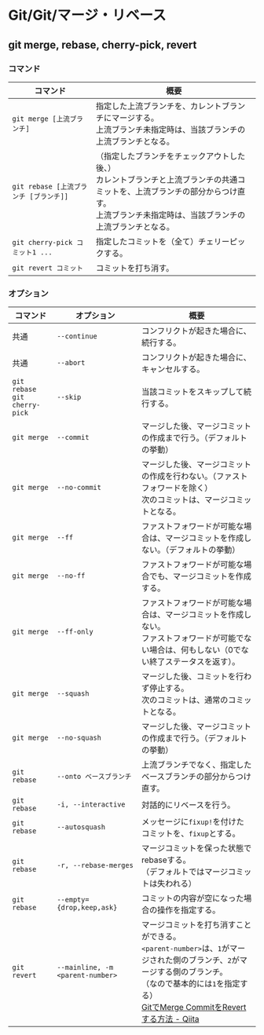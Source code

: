 # Git/Git/マージ・リベース

## git merge, rebase, cherry-pick, revert

### コマンド

| コマンド                               | 概要                                                         |
| -------------------------------------- | ------------------------------------------------------------ |
| `git merge [上流ブランチ]`             | 指定した上流ブランチを、カレントブランチにマージする。<br />上流ブランチ未指定時は、当該ブランチの上流ブランチとなる。 |
| `git rebase [上流ブランチ [ブランチ]]` | （指定したブランチをチェックアウトした後、）<br />カレントブランチと上流ブランチの共通コミットを、上流ブランチの部分からつけ直す。<br />上流ブランチ未指定時は、当該ブランチの上流ブランチとなる。 |
| `git cherry-pick コミット1 ...`        | 指定したコミットを（全て）チェリーピックする。               |
| `git revert コミット`                  | コミットを打ち消す。                                         |

### オプション

| コマンド                            | オプション                       | 概要                                                         |
| ----------------------------------- | -------------------------------- | ------------------------------------------------------------ |
| 共通                                | `--continue`                     | コンフリクトが起きた場合に、続行する。                       |
| 共通                                | `--abort`                        | コンフリクトが起きた場合に、キャンセルする。                 |
| `git rebase`<br />`git cherry-pick` | `--skip`                         | 当該コミットをスキップして続行する。                         |
| `git merge`                         | `--commit`                       | マージした後、マージコミットの作成まで行う。（デフォルトの挙動） |
| `git merge`                         | `--no-commit`                    | マージした後、マージコミットの作成を行わない。（ファストフォワードを除く）<br />次のコミットは、マージコミットとなる。 |
| `git merge`                         | `--ff`                           | ファストフォワードが可能な場合は、マージコミットを作成しない。（デフォルトの挙動） |
| `git merge`                         | `--no-ff`                        | ファストフォワードが可能な場合でも、マージコミットを作成する。 |
| `git merge`                         | `--ff-only`                      | ファストフォワードが可能な場合は、マージコミットを作成しない。<br />ファストフォワードが可能でない場合は、何もしない（0でない終了ステータスを返す）。 |
| `git merge`                         | `--squash`                       | マージした後、コミットを行わず停止する。<br />次のコミットは、通常のコミットとなる。 |
| `git merge`                         | `--no-squash`                    | マージした後、マージコミットの作成まで行う。（デフォルトの挙動） |
| `git rebase`                        | `--onto ベースブランチ`          | 上流ブランチでなく、指定したベースブランチの部分からつけ直す。 |
| `git rebase`                        | `-i, --interactive`              | 対話的にリベースを行う。                                     |
| `git rebase`                        | `--autosquash`                   | メッセージに`fixup!`を付けたコミットを、`fixup`とする。      |
| `git rebase`                        | `-r, --rebase-merges`            | マージコミットを保った状態でrebaseする。<br />（デフォルトではマージコミットは失われる） |
| `git rebase`                        | `--empty={drop,keep,ask}`        | コミットの内容が空になった場合の操作を指定する。             |
| `git revert`                        | `--mainline, -m <parent-number>` | マージコミットを打ち消すことができる。<br />`<parent-number>`は、`1`がマージされた側のブランチ、`2`がマージする側のブランチ。<br />（なので基本的には`1`を指定する）<br />[GitでMerge CommitをRevertする方法 - Qiita](https://qiita.com/awakia/items/5fad0c454ddc7b478ff1) |
